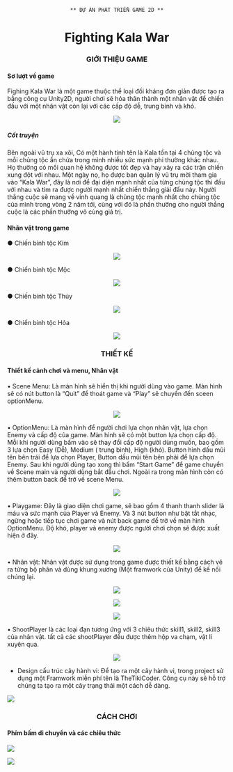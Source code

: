 
<center>

    ** DỰ ÁN PHÁT TRIỂN GAME 2D **
    
# Fighting Kala War
</center>


<center>

### **GIỚI THIỆU GAME**
    
</center>

#### Sơ lượt về game

Fighing Kala War là một game thuộc thể loại đối kháng đơn giản được tạo ra bằng công cụ Unity2D, người chơi sẽ hóa thân thành một nhân vật để chiến đấu với một nhân vật còn lại với các cấp độ dễ, trung bình và khó.

<center>
    
![](https://i.imgur.com/uSIx8Uh.png)
    
</center>


##### Cốt truyện

Bên ngoài vũ trụ xa xôi, Có một hành tinh tên là Kala tồn tại 4 chủng tộc và mỗi chủng tộc ẩn chứa trong mình nhiều sức mạnh phi thường khác nhau. Họ thường có mối quan hệ không được tốt đẹp và hay xảy ra các trận chiến xung đột với nhau. Một ngày nọ, họ được ban quản lý vũ trụ mời tham gia vào “Kala War”, đây là nơi để đại diện mạnh nhất của từng chủng tộc thi đấu với nhau và tìm ra được người mạnh nhất chiến thắng giải đấu này. Người thắng cuộc sẽ mang về vinh quang là chủng tộc mạnh nhất cho chủng tộc của mình trong vòng 2 năm tới, cùng với đó là phần thưởng cho người thắng cuộc là các phần thưởng vô cùng giá trị.

#### Nhân vật trong game
●	Chiến binh tộc Kim 

<center>
    
![](https://i.imgur.com/V8F0No8.png)

    
</center>


●	Chiến binh tộc Mộc
 

<center>
    
![](https://i.imgur.com/wOebeyv.png)


</center>

●	Chiến binh tộc Thủy
 

<center>
    
![](https://i.imgur.com/fVp8rMm.png)


</center>


●	Chiến binh tộc Hỏa
 

<center>
    
![](https://i.imgur.com/2QAWRjL.png)


</center>


<center>

### **THIẾT KẾ**
    
</center>

#### Thiết kế cảnh chơi và menu, Nhân vật

•	Scene Menu:  Là màn hình sẽ hiển thị khi người dùng vào game. Màn hình sẽ có nút button là “Quit” để thoát game và “Play” sẽ chuyển đến sceen optionMenu.

<center>
    
![](https://i.imgur.com/8dzJjB9.png)


</center>


•	OptionMenu: Là màn hình để người chơi lựa chọn nhân vật, lựa chọn Enemy và cấp độ của game. Màn hình sẽ có một button lựa chọn cấp độ. Mỗi khi người dùng bấm vào sẽ thay đổi cấp độ người dùng muốn, bao gồm 3 lựa chọn Easy (Dễ), Medium ( trung bình), High (khó). Button hình dấu mũi tên bên trái để lựa chọn Player, Button dấu mũi tên bên phải để lựa chọn Enemy. Sau khi người dùng tạo xong thì bấm “Start Game” để game chuyển về Scene main và người dùng bắt đầu chơi. Ngoài ra trong màn hình còn có thêm button back để trở về scene Menu.

<center>
    
![](https://i.imgur.com/PGMmwik.png)

</center>

•	Playgame: Đây là giao diện chơi game, sẽ bao gồm 4 thanh thanh slider là máu và sức mạnh của Player và Enemy. Và 3 nút button như bật tắt nhạc, ngừng hoặc tiếp tục chơi game và nút back game để trở về  màn hình OptionMenu. Độ khó, player và enemy được người chơi chọn sẽ được xuất hiện ở đây.


<center>
    
![](https://i.imgur.com/RvL8bvW.png)


</center>


•	Nhân vật: Nhân vật được sử dụng trong game được thiết kế bằng cách vẽ ra từng bộ phân và dùng khung xương (Một framwork của Unity) để kế nối chúng lại.


<center>
    
![](https://i.imgur.com/d8qNboI.png)

    
![](https://i.imgur.com/nO4iwGX.png)
    
    
![](https://i.imgur.com/7JLisTO.png)


</center>

•	ShootPlayer là các loại đạn tương ứng với 3 chiêu thức skill1, skill2, skill3 của nhân vật. tất cả các shootPlayer đều được thêm hộp va chạm, vật lí xuyên qua.


<center>
    
![](https://i.imgur.com/DeIVnBA.png)


</center>



* Design cấu trúc cây hành vi: Để tạo ra một cây hành vi, trong project sử dụng một Framwork miễn phí tên là TheTikiCoder. Công cụ này sẽ hỗ trợ chúng ta tạo ra một cây trạng thái một cách dễ dàng.


![](https://i.imgur.com/c2MQ2d7.png)








<center>

### **CÁCH CHƠI**
    
    
</center>

#### Phím bấm di chuyển và các chiêu thức

![](https://i.imgur.com/mngDKwM.png)



![](https://i.imgur.com/pg25s0d.png)





